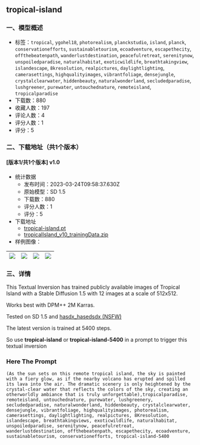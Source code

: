 ## tropical-island
### 一、模型概述

- 标签：`tropical`, `ygohel18`, `photorealism`, `planckstudio`, `island`, `planck`, `conservationefforts`, `sustainabletourism`, `ecoadventure`, `escapethecity`, `offthebeatenpath`, `wanderlustdestination`, `peacefulretreat`, `serenitynow`, `unspoiledparadise`, `naturalhabitat`, `exoticwildlife`, `breathtakingview`, `islandescape`, `8kresolution`, `realpictures`, `daylightlighting`, `camerasettings`, `highqualityimages`, `vibrantfoliage`, `densejungle`, `crystalclearwater`, `hiddenbeauty`, `naturalwonderland`, `secludedparadise`, `lushgreener`, `purewater`, `untouchednature`, `remoteisland`, `tropicalparadise`
- 下载数：880
- 收藏人数：197
- 评论人数：4
- 评分人数：1
- 评分：5

### 二、下载地址（共1个版本）

#### [版本1/共1个版本] v1.0

- 统计数据
  - 发布时间：2023-03-24T09:58:37.630Z
  - 原始模型：SD 1.5
  - 下载数：880
  - 评分人数：1
  - 评分：5
- 下载地址
  - [tropical-island.pt](https://civitai.com/api/download/models/28309)
  - [tropicalIsland_v10_trainingData.zip](https://civitai.com/api/download/models/28309?type=Training%20Data)
- 样例图像：

| <img src="https://image.civitai.com/xG1nkqKTMzGDvpLrqFT7WA/b4a0449f-c186-43ff-d123-b80e3d332900/width=450/318672.jpeg" /> | <img src="https://image.civitai.com/xG1nkqKTMzGDvpLrqFT7WA/0375620e-ce18-4d9a-f808-bb603f8f1500/width=450/318657.jpeg" /> | <img src="https://image.civitai.com/xG1nkqKTMzGDvpLrqFT7WA/5734bf39-edb8-4c06-4520-6e710c000d00/width=450/318671.jpeg" /> | <img src="https://image.civitai.com/xG1nkqKTMzGDvpLrqFT7WA/54c79fe1-d646-4519-d060-c81d2d72fc00/width=450/318670.jpeg" /> |
| ---- | ---- | ---- | ---- |


### 三、详情
<p>This Textual Inversion has trained publicly available images of Tropical Island with a Stable Diffusion 1.5 with 12 images at a scale of 512x512.</p><p>Works best with DPM++ 2M Karras.</p><p>Tested on SD 1.5 and <a target="_blank" rel="ugc" href="https://civitai.com/models/3758/hasdx">hasdx_hasedsdx (NSFW)</a></p><p>The latest version is trained at 5400 steps.</p><p>So use <strong>tropical-island</strong> or <strong>tropical-island-5400</strong> in a prompt to trigger this textual inversion</p><h3>Here The Prompt</h3><pre><code>(As the sun sets on this remote tropical island, the sky is painted with a fiery glow, as if the nearby volcano has erupted and spilled its lava into the air. The dramatic scenery is only heightened by the crystal-clear water that reflects the colors of the sky, creating an otherworldly ambiance that is truly unforgettable),tropicalparadise, remoteisland, untouchednature, purewater, lushgreenery, secludedparadise, naturalwonderland, hiddenbeauty, crystalclearwater, densejungle, vibrantfoliage, highqualityimages, photorealism, camerasettings, daylightlighting, realpictures, 8Kresolution, islandescape, breathtakingviews, exoticwildlife, naturalhabitat, unspoiledparadise, serenitynow, peacefulretreat, wanderlustdestination, offthebeatenpath, escapethecity, ecoadventure, sustainabletourism, conservationefforts, tropical-island-5400</code></pre>